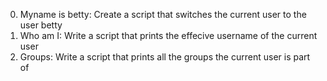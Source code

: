 0. Myname is betty: Create a script that switches the current user to the user betty
1. Who am I: Write a script that prints the effecive username of the current user
2. Groups: Write a script that prints all the groups the current user is part of
